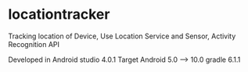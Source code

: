 # locationtracker
Tracking location of Device, Use Location Service and Sensor, Activity Recognition API 

Developed in Android studio 4.0.1
Target Android 5.0 --> 10.0
gradle 6.1.1
